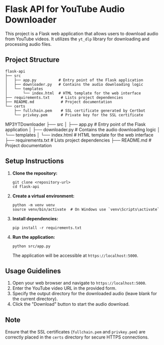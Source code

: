# Flask API for YouTube Audio Downloader

This project is a Flask web application that allows users to download audio from YouTube videos. It utilizes the `yt_dlp` library for downloading and processing audio files.

## Project Structure

```
flask-api
├── src
│   ├── app.py          # Entry point of the Flask application
│   ├── downloader.py   # Contains the audio downloading logic
│   └── templates
│       └── index.html  # HTML template for the web interface
├── requirements.txt     # Lists project dependencies
├── README.md            # Project documentation
└── certs
    ├── fullchain.pem    # SSL certificate generated by Certbot
    └── privkey.pem      # Private key for the SSL certificate
```
MP3YTDownloader
├── src
│   ├── app.py          # Entry point of the Flask application
│   ├── downloader.py   # Contains the audio downloading logic
│   └── templates
│       └── index.html  # HTML template for the web interface
├── requirements.txt     # Lists project dependencies
├── README.md            # Project documentation
## Setup Instructions

1. **Clone the repository:**
   ```
   git clone <repository-url>
   cd flask-api
   ```

2. **Create a virtual environment:**
   ```
   python -m venv venv
   source venv/bin/activate  # On Windows use `venv\Scripts\activate`
   ```

3. **Install dependencies:**
   ```
   pip install -r requirements.txt
   ```

4. **Run the application:**
   ```
   python src/app.py
   ```

   The application will be accessible at `https://localhost:5000`.

## Usage Guidelines

1. Open your web browser and navigate to `https://localhost:5000`.
2. Enter the YouTube video URL in the provided form.
3. Specify the output directory for the downloaded audio (leave blank for the current directory).
4. Click the "Download" button to start the audio download.

## Note

Ensure that the SSL certificates (`fullchain.pem` and `privkey.pem`) are correctly placed in the `certs` directory for secure HTTPS connections.